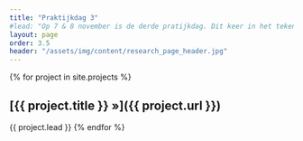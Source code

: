 ```yaml
---
title: "Praktijkdag 3"
#lead: "Op 7 & 8 november is de derde pratijkdag. Dit keer in het teken van het nieuwe curriculum!" <- voeg een beschrijving van deze pagina toe.
layout: page
order: 3.5
header: "/assets/img/content/research_page_header.jpg"
---
```


{% for project in site.projects %}
## [{{ project.title }} &raquo;]({{ project.url }})
{{ project.lead }}
{% endfor %}
